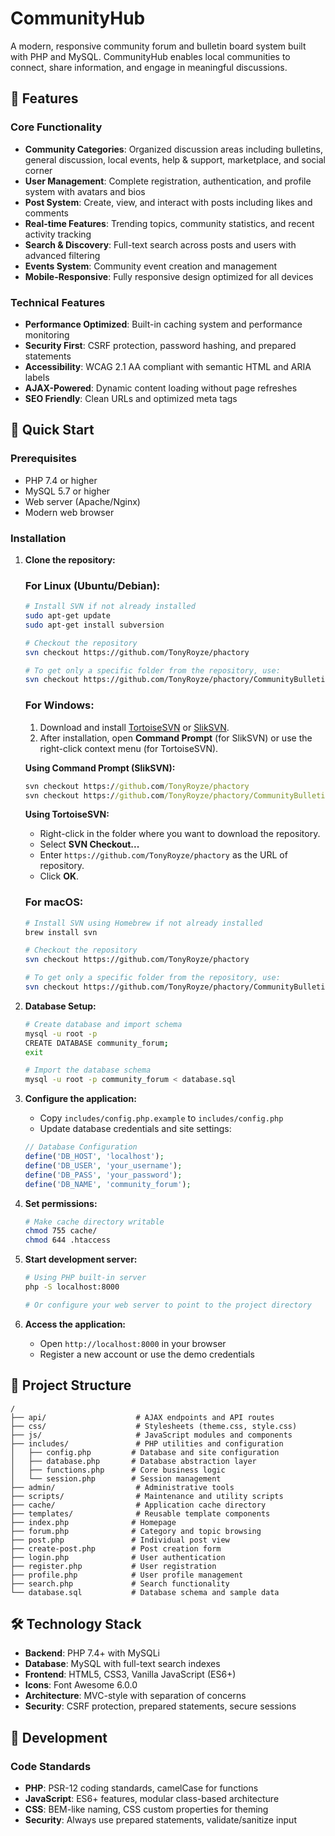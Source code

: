 # CommunityHub

A modern, responsive community forum and bulletin board system built with PHP and MySQL. CommunityHub enables local communities to connect, share information, and engage in meaningful discussions.

## 🌟 Features

### Core Functionality
- **Community Categories**: Organized discussion areas including bulletins, general discussion, local events, help & support, marketplace, and social corner
- **User Management**: Complete registration, authentication, and profile system with avatars and bios
- **Post System**: Create, view, and interact with posts including likes and comments
- **Real-time Features**: Trending topics, community statistics, and recent activity tracking
- **Search & Discovery**: Full-text search across posts and users with advanced filtering
- **Events System**: Community event creation and management
- **Mobile-Responsive**: Fully responsive design optimized for all devices

### Technical Features
- **Performance Optimized**: Built-in caching system and performance monitoring
- **Security First**: CSRF protection, password hashing, and prepared statements
- **Accessibility**: WCAG 2.1 AA compliant with semantic HTML and ARIA labels
- **AJAX-Powered**: Dynamic content loading without page refreshes
- **SEO Friendly**: Clean URLs and optimized meta tags

## 🚀 Quick Start

### Prerequisites
- PHP 7.4 or higher
- MySQL 5.7 or higher
- Web server (Apache/Nginx)
- Modern web browser

### Installation

1. **Clone the repository:**
   ### For Linux (Ubuntu/Debian):

   ```bash
   # Install SVN if not already installed
   sudo apt-get update
   sudo apt-get install subversion

   # Checkout the repository
   svn checkout https://github.com/TonyRoyze/phactory

   # To get only a specific folder from the repository, use:
   svn checkout https://github.com/TonyRoyze/phactory/CommunityBulletinAndForum
   ```

   ### For Windows:

   1. Download and install [TortoiseSVN](https://tortoisesvn.net/downloads.html) or [SlikSVN](https://sliksvn.com/download/).
   2. After installation, open **Command Prompt** (for SlikSVN) or use the right-click context menu (for TortoiseSVN).

   **Using Command Prompt (SlikSVN):**
   ```cmd
   svn checkout https://github.com/TonyRoyze/phactory
   svn checkout https://github.com/TonyRoyze/phactory/CommunityBulletinAndForum
   ```

   **Using TortoiseSVN:**
   - Right-click in the folder where you want to download the repository.
   - Select **SVN Checkout...**
   - Enter `https://github.com/TonyRoyze/phactory` as the URL of repository.
   - Click **OK**.

   ### For macOS:

   ```bash
   # Install SVN using Homebrew if not already installed
   brew install svn

   # Checkout the repository
   svn checkout https://github.com/TonyRoyze/phactory

   # To get only a specific folder from the repository, use:
   svn checkout https://github.com/TonyRoyze/phactory/CommunityBulletinAndForum
   ```

2. **Database Setup:**
   ```bash
   # Create database and import schema
   mysql -u root -p
   CREATE DATABASE community_forum;
   exit
   
   # Import the database schema
   mysql -u root -p community_forum < database.sql
   ```

3. **Configure the application:**
   - Copy `includes/config.php.example` to `includes/config.php`
   - Update database credentials and site settings:
   ```php
   // Database Configuration
   define('DB_HOST', 'localhost');
   define('DB_USER', 'your_username');
   define('DB_PASS', 'your_password');
   define('DB_NAME', 'community_forum');
   ```

4. **Set permissions:**
   ```bash
   # Make cache directory writable
   chmod 755 cache/
   chmod 644 .htaccess
   ```

5. **Start development server:**
   ```bash
   # Using PHP built-in server
   php -S localhost:8000
   
   # Or configure your web server to point to the project directory
   ```

6. **Access the application:**
   - Open `http://localhost:8000` in your browser
   - Register a new account or use the demo credentials

## 📁 Project Structure

```
/
├── api/                    # AJAX endpoints and API routes
├── css/                    # Stylesheets (theme.css, style.css)
├── js/                     # JavaScript modules and components
├── includes/               # PHP utilities and configuration
│   ├── config.php         # Database and site configuration
│   ├── database.php       # Database abstraction layer
│   ├── functions.php      # Core business logic
│   └── session.php        # Session management
├── admin/                  # Administrative tools
├── scripts/                # Maintenance and utility scripts
├── cache/                  # Application cache directory
├── templates/              # Reusable template components
├── index.php              # Homepage
├── forum.php              # Category and topic browsing
├── post.php               # Individual post view
├── create-post.php        # Post creation form
├── login.php              # User authentication
├── register.php           # User registration
├── profile.php            # User profile management
├── search.php             # Search functionality
└── database.sql           # Database schema and sample data
```

## 🛠️ Technology Stack

- **Backend**: PHP 7.4+ with MySQLi
- **Database**: MySQL with full-text search indexes
- **Frontend**: HTML5, CSS3, Vanilla JavaScript (ES6+)
- **Icons**: Font Awesome 6.0.0
- **Architecture**: MVC-style with separation of concerns
- **Security**: CSRF protection, prepared statements, secure sessions

## 🔧 Development

### Code Standards
- **PHP**: PSR-12 coding standards, camelCase for functions
- **JavaScript**: ES6+ features, modular class-based architecture
- **CSS**: BEM-like naming, CSS custom properties for theming
- **Security**: Always use prepared statements, validate/sanitize input


